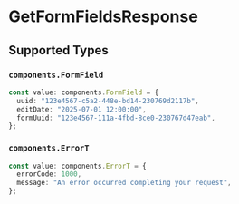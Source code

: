 # GetFormFieldsResponse


## Supported Types

### `components.FormField`

```typescript
const value: components.FormField = {
  uuid: "123e4567-c5a2-448e-bd14-230769d2117b",
  editDate: "2025-07-01 12:00:00",
  formUuid: "123e4567-111a-4fbd-8ce0-230767d47eab",
};
```

### `components.ErrorT`

```typescript
const value: components.ErrorT = {
  errorCode: 1000,
  message: "An error occurred completing your request",
};
```

